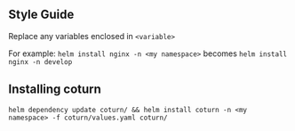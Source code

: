 ## Style Guide
Replace any variables enclosed in `<variable>`

For example: `helm install nginx -n <my namespace>` becomes `helm install nginx -n develop`

## Installing coturn
```
helm dependency update coturn/ && helm install coturn -n <my namespace> -f coturn/values.yaml coturn/
```
